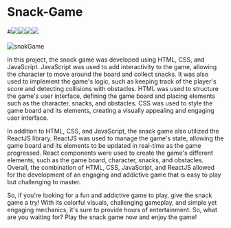 # Snack-Game
#<a href="" target="_blank"><img src="https://img.shields.io/badge/React-61DAFB.svg?style=for-the-badge&logo=React&logoColor=black" target="_blank"><a href="" target="_blank"><img src="https://img.shields.io/badge/JavaScript-F7DF1E.svg?style=for-the-badge&logo=JavaScript&logoColor=black" target="_blank"></a><a href="" target="_blank"><img src="https://img.shields.io/badge/HTML5-E34F26.svg?style=for-the-badge&logo=HTML5&logoColor=white" target="_blank"></a><a href="" target="_blank"><img src="https://img.shields.io/badge/CSS3-1572B6.svg?style=for-the-badge&logo=CSS3&logoColor=white" target="_blank"></a></a><br></br>
![snakGame](https://user-images.githubusercontent.com/108309798/232275573-600a505b-01e5-428b-8d2c-22657c0c8495.png)

In this project, the snack game was developed using HTML, CSS, and JavaScript. JavaScript was used to add interactivity to the game, allowing the character to move around the board and collect snacks. It was also used to implement the game's logic, such as keeping track of the player's score and detecting collisions with obstacles. HTML was used to structure the game's user interface, defining the game board and placing elements such as the character, snacks, and obstacles. CSS was used to style the game board and its elements, creating a visually appealing and engaging user interface.

In addition to HTML, CSS, and JavaScript, the snack game also utilized the ReactJS library. ReactJS was used to manage the game's state, allowing the game board and its elements to be updated in real-time as the game progressed. React components were used to create the game's different elements, such as the game board, character, snacks, and obstacles. Overall, the combination of HTML, CSS, JavaScript, and ReactJS allowed for the development of an engaging and addictive game that is easy to play but challenging to master.

So, if you're looking for a fun and addictive game to play, give the snack game a try! With its colorful visuals, challenging gameplay, and simple yet engaging mechanics, it's sure to provide hours of entertainment. So, what are you waiting for? Play the snack game now and enjoy the game!
